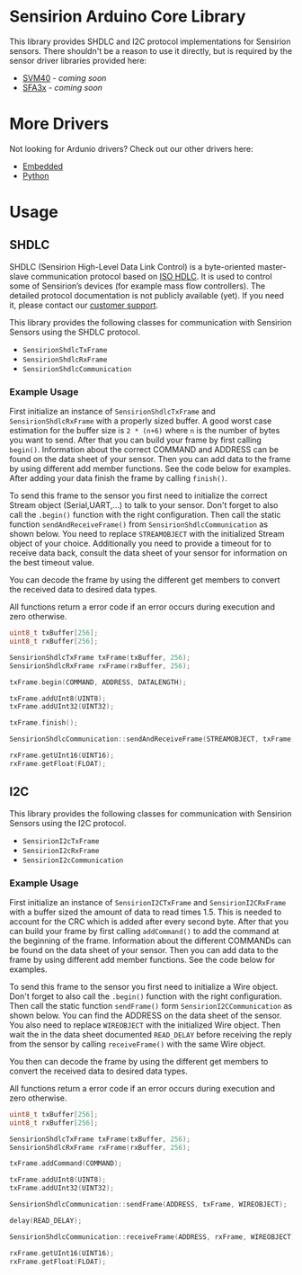 # Sensirion Arduino Core Library

This library provides SHDLC and I2C protocol implementations for Sensirion
sensors. There shouldn't be a reason to use it directly, but is required by the
sensor driver libraries provided here:

- [SVM40]() - *coming soon*
- [SFA3x]() - *coming soon*

# More Drivers

Not looking for Ardunio drivers? Check out our other drivers here:

- [Embedded](https://github.com/Sensirion/info#repositories)
- [Python](https://github.com/Sensirion/info#python-drivers)

# Usage

## SHDLC

SHDLC (Sensirion High-Level Data Link Control) is a byte-oriented master-slave
communication protocol based on [ISO
HDLC](https://en.wikipedia.org/wiki/High-Level_Data_Link_Control). It is used
to control some of Sensirion’s devices (for example mass flow controllers). The
detailed protocol documentation is not publicly available (yet). If you need
it, please contact our [customer
support](https://www.sensirion.com/en/about-us/contact/).

This library provides the following classes for communication with Sensirion
Sensors using the SHDLC protocol.
- `SensirionShdlcTxFrame`
- `SensirionShdlcRxFrame`
- `SensirionShdlcCommunication`

### Example Usage
First initialize an instance of `SensirionShdlcTxFrame` and
`SensirionShdlcRxFrame` with a properly sized buffer. A good worst case
estimation for the buffer size is `2 * (n+6)` where `n` is the number of bytes
you want to send. After that you can build your frame by first calling
`begin()`. Information about the correct COMMAND and ADDRESS can be found on
the data sheet of your sensor. Then you can add data to the frame by using
different add member functions. See the code below for examples. After adding
your data finish the frame by calling `finish()`.

To send this frame to the sensor you first need to initialize the correct
Stream object (Serial,UART,...) to talk to your sensor. Don't forget to also
call the `.begin()` function with the right configuration. Then call the static
function `sendAndReceiveFrame()` from `SensirionShdlcCommunication` as shown
below. You need to replace `STREAMOBJECT` with the initialized Stream object of
your choice. Additionally you need to provide a timeout for to receive data
back, consult the data sheet of your sensor for information on the best timeout
value.

You can decode the frame by using the different get members to convert the
received data to desired data types.

All functions return a error code if an error occurs during execution and zero
otherwise.

```cpp
uint8_t txBuffer[256];
uint8_t rxBuffer[256];

SensirionShdlcTxFrame txFrame(txBuffer, 256);
SensirionShdlcRxFrame rxFrame(rxBuffer, 256);

txFrame.begin(COMMAND, ADDRESS, DATALENGTH);

txFrame.addUInt8(UINT8);
txFrame.addUInt32(UINT32);

txFrame.finish();

SensirionShdlcCommunication::sendAndReceiveFrame(STREAMOBJECT, txFrame, rxFrame, TIMEOUT);

rxFrame.getUInt16(UINT16);
rxFrame.getFloat(FLOAT);

```

## I2C

This library provides the following classes for communication with Sensirion
Sensors using the I2C protocol.
- `SensirionI2cTxFrame`
- `SensirionI2cRxFrame`
- `SensirionI2cCommunication`

### Example Usage

First initialize an instance of `SensirionI2CTxFrame` and `SensirionI2CRxFrame`
with a buffer sized the amount of data to read times 1.5. This is needed to
account for the CRC which is added after every second byte. After that you can
build your frame by first calling `addCommand()` to add the command at the
beginning of the frame. Information about the different COMMANDs can be found
on the data sheet of your sensor. Then you can add data to the frame by using
different add member functions. See the code below for examples.

To send this frame to the sensor you first need to initialize a Wire object.
Don't forget to also call the `.begin()` function with the right configuration.
Then call the static function `sendFrame()` form `SensirionI2CCommunication` as
shown below. You can find the ADDRESS on the data sheet of the sensor. You also
need to replace `WIREOBJECT` with the initialized Wire object. Then wait the in
the data sheet documented `READ_DELAY` before receiving the reply from the
sensor by calling `receiveFrame()` with the same Wire object.

You then can decode the frame by using the different get members to convert the
received data to desired data types.

All functions return a error code if an error occurs during execution and zero
otherwise.

```cpp
uint8_t txBuffer[256];
uint8_t rxBuffer[256];

SensirionShdlcTxFrame txFrame(txBuffer, 256);
SensirionShdlcRxFrame rxFrame(rxBuffer, 256);

txFrame.addCommand(COMMAND);

txFrame.addUInt8(UINT8);
txFrame.addUInt32(UINT32);

SensirionShdlcCommunication::sendFrame(ADDRESS, txFrame, WIREOBJECT);

delay(READ_DELAY);

SensirionShdlcCommunication::receiveFrame(ADDRESS, rxFrame, WIREOBJECT);

rxFrame.getUInt16(UINT16);
rxFrame.getFloat(FLOAT);

```
